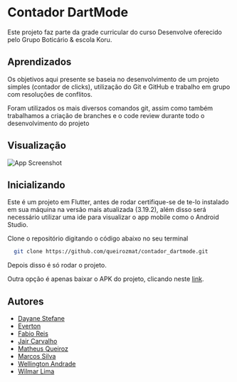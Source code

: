 
# Contador DartMode

Este projeto faz parte da grade curricular do curso Desenvolve oferecido pelo Grupo Boticário & escola Koru. 

## Aprendizados
Os objetivos aqui presente se baseia no desenvolvimento de um projeto simples (contador de clicks), utilização do Git e GitHub e trabalho em grupo com resoluções de conflitos.

Foram utilizados os mais diversos comandos git, assim como também trabalhamos a criação de branches e o code review durante todo o desenvolvimento do projeto

## Visualização

![App Screenshot](https://via.placeholder.com/468x300?text=App+Screenshot+Here)

## Inicializando

Este é um projeto em Flutter, antes de rodar certifique-se de te-lo instalado em sua máquina na versão mais atualizada (3.19.2), além disso será necessário utilizar uma ide para visualizar o app mobile como o Android Studio.

Clone o repositório digitando o código abaixo no seu terminal
```bash
  git clone https://github.com/queirozmat/contador_dartmode.git
```
Depois disso é só rodar o projeto.

Outra opção é apenas baixar o APK do projeto, clicando neste [link](https://linkaqui).

## Autores

- [Dayane Stefane](hhttps://github.com/Dayane99)
- [Everton](https://github.com/Evertonaugustoet)
- [Fabio Reis](https://github.com/fabiorpaz)
- [Jair Carvalho](https://github.com/jairrcarvalho)
- [Matheus Queiroz](https://github.com/queirozmat)
- [Marcos Silva](https://github.com/MarcosBenHurSilva)
- [Wellington Andrade](https://github.com/wellingtonzero21)
- [Wilmar Lima](https://github.com/elasawilmar7)
